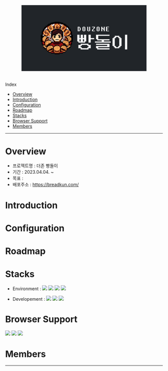 <div align = "center"><img src="./public/logo/og-image.png" alt="breadkun logo" width="400px"></div>
<br/>
<!-- Index -->

Index

<ul>
    <li><a href="#overview">Overview</a></li>
    <li><a href="#introduction">Introduction</a></li>
    <li><a href="#configuration">Configuration</a></li>
    <li><a href="#roadmap">Roadmap</a></li>
    <li><a href="#stacks">Stacks</a></li>
   <li><a href="#browser-support">Browser Support</a></li>
   <li><a href="#members">Members</a></li>
</ul>

---

# Overview

- 프로젝트명 : 더존 빵돌이
- 기간 : 2023.04.04. ~
- 목표 :
- 배포주소 : https://breadkun.com/

# Introduction

# Configuration

<!--
| <img src="./README_src/mobile.png" alt="메인"> | <img src="./README_src/ssb-menu.png" alt="메뉴판"> | <img src="./README_src/mobile (1).png" alt="네비게이션"> | <img src="./README_src/mobile (2).png" alt="관리자"> |
| :--------------------------------------------: | :------------------------------------------------: | :------------------------------------------------------: | :--------------------------------------------------: |
|                 메인                 |                    메뉴판(Menu)                    |                   네비게이션(Slidebox)                   |                 관리자 페이지(Admin)                 | -->

# Roadmap

<!-- - [x] Web font woff
- [x] CSS reset (styled-reset)
- [x] router (react-router-dom)
- [x] Display the current page
- [x] Vertical scrolling of the digital menu
- [x] Blur effect and fixation of `<SlideBox>`
- [x] Automatically generate QR codes
- [x] 404페이지
- [ ] SEO(검색엔진최적화)
- [ ] PWA(progressive web app)
- [ ] Context API
- [ ] 최근 본 메뉴판 목록
- [ ] 웹팩
- [ ] DB, BE
- [ ] 전자메뉴판 번역기 -->

# Stacks

- Environment : <img src = "https://img.shields.io/badge/VSCode-007ACC?logo=visual studio code" > <img src = "https://img.shields.io/badge/Git-F05032?logo=git&logoColor=white" > <img src = "https://img.shields.io/badge/GitHub-181717?logo=github" > <img src = "https://img.shields.io/badge/Firebase-FFCA28?logo=Firebase&logoColor=white" >

- Developement : <img src = "https://img.shields.io/badge/React-61DAFB?logo=react&logoColor=white" > <img src = "https://img.shields.io/badge/TypeScript-3178C6?logo=TypeScript&logoColor=white" > <img src = "https://img.shields.io/badge/SASS-CC6699?logo=SASS&logoColor=white" >

# Browser Support

<img src = "https://img.shields.io/badge/chrome-support-success?style=flat&logo=googlechrome&logoColor=white&labelColor=4285F4"> <img src = "https://img.shields.io/badge/Edge-support-success?style=flat&logo=microsoftedge&logoColor=white&labelColor=0078D7" > <img src = "https://img.shields.io/badge/Safari-support-success?style=flat&logo=Safari&logoColor=white&labelColor=000000">

# Members

<!-- - 홍찬기
  - github : https://github.com/coldair426
  - blog : https://velog.io/@coldair426
  - mail : coldair426@gmail.com -->

---

<!-- **Full README가 보고 싶다면 [velog](https://velog.io/@coldair426/series/%EC%8B%9D%EC%84%A0%EB%B9%84)를 참고하세요.** -->
